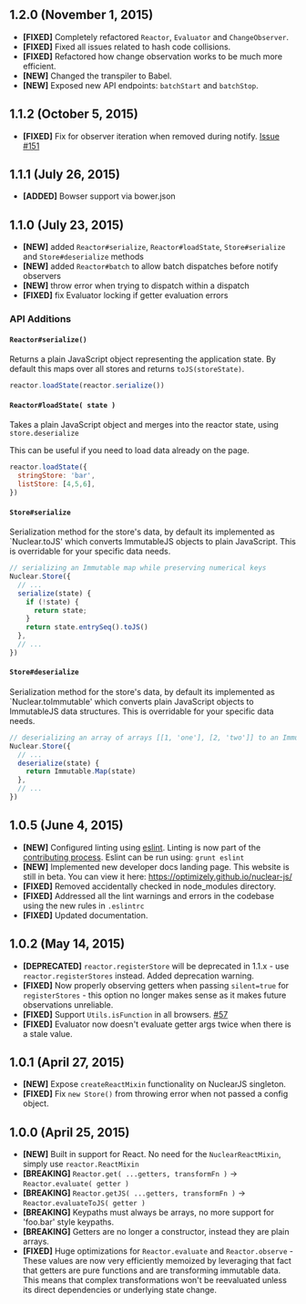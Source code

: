 ## 1.2.0 (November 1, 2015)

- **[FIXED]** Completely refactored `Reactor`, `Evaluator` and `ChangeObserver`.
- **[FIXED]** Fixed all issues related to hash code collisions.
- **[FIXED]** Refactored how change observation works to be much more efficient.
- **[NEW]** Changed the transpiler to Babel.
- **[NEW]** Exposed new API endpoints: `batchStart` and `batchStop`.

## 1.1.2 (October 5, 2015)

- **[FIXED]** Fix for observer iteration when removed during notify. [Issue #151](https://github.com/optimizely/nuclear-js/issues/151)

## 1.1.1 (July 26, 2015)

- **[ADDED]** Bowser support via bower.json

## 1.1.0 (July 23, 2015)

- **[NEW]** added `Reactor#serialize`, `Reactor#loadState`, `Store#serialize` and `Store#deserialize` methods
- **[NEW]** added `Reactor#batch` to allow batch dispatches before notify observers
- **[NEW]** throw error when trying to dispatch within a dispatch
- **[FIXED]** fix Evaluator locking if getter evaluation errors

### API Additions

#### `Reactor#serialize()`

Returns a plain JavaScript object representing the application state.  By default this maps over all stores and returns `toJS(storeState)`.

```js
reactor.loadState(reactor.serialize())
```

#### `Reactor#loadState( state )`

Takes a plain JavaScript object and merges into the reactor state, using `store.deserialize`

This can be useful if you need to load data already on the page.

```js
reactor.loadState({
  stringStore: 'bar',
  listStore: [4,5,6],
})
```

#### `Store#serialize`

Serialization method for the store's data, by default its implemented as `Nuclear.toJS' which converts ImmutableJS objects to plain JavaScript.
This is overridable for your specific data needs.

```js
// serializing an Immutable map while preserving numerical keys
Nuclear.Store({
  // ...
  serialize(state) {
    if (!state) {
      return state;
    }
    return state.entrySeq().toJS()
  },
  // ...
})
```

#### `Store#deserialize`

Serialization method for the store's data, by default its implemented as `Nuclear.toImmutable' which converts plain JavaScript objects to ImmutableJS data structures.
This is overridable for your specific data needs.

```js
// deserializing an array of arrays [[1, 'one'], [2, 'two']] to an Immutable.Map
Nuclear.Store({
  // ...
  deserialize(state) {
    return Immutable.Map(state)
  },
  // ...
})
```

## 1.0.5 (June 4, 2015)

- **[NEW]** Configured linting using [eslint](http://eslint.org/). Linting is now part of the [contributing process](https://github.com/optimizely/nuclear-js/blob/master/CONTRIBUTING.md). Eslint can be run using: `grunt eslint`
- **[NEW]** Implemented new developer docs landing page. This website is still in beta. You can view it here: https://optimizely.github.io/nuclear-js/
- **[FIXED]** Removed accidentally checked in node_modules directory.
- **[FIXED]** Addressed all the lint warnings and errors in the codebase using the new rules in `.eslintrc`
- **[FIXED]** Updated documentation.

## 1.0.2 (May 14, 2015)

- **[DEPRECATED]** `reactor.registerStore` will be deprecated in 1.1.x - use `reactor.registerStores` instead.  Added deprecation warning.
- **[FIXED]** Now properly observing getters when passing `silent=true` for `registerStores` - this option no longer makes sense as it makes future observations unreliable.
- **[FIXED]** Support `Utils.isFunction` in all browsers. [#57](https://github.com/optimizely/nuclear-js/pull/57)
- **[FIXED]** Evaluator now doesn't evaluate getter args twice when there is a stale value.

## 1.0.1 (April 27, 2015)

- **[NEW]** Expose `createReactMixin` functionality on NuclearJS singleton.
- **[FIXED]** Fix `new Store()` from throwing error when not passed a config object.

## 1.0.0 (April 25, 2015)

- **[NEW]** Built in support for React. No need for the `NuclearReactMixin`, simply use `reactor.ReactMixin`
- **[BREAKING]** `Reactor.get( ...getters, transformFn )` -> `Reactor.evaluate( getter )`
- **[BREAKING]** `Reactor.getJS( ...getters, transformFn )` -> `Reactor.evaluateToJS( getter )`
- **[BREAKING]** Keypaths must always be arrays, no more support for 'foo.bar' style keypaths.
- **[BREAKING]** Getters are no longer a constructor, instead they are plain arrays.
- **[FIXED]** Huge optimizations for `Reactor.evaluate` and `Reactor.observe` - These values are now very efficiently memoized by leveraging that fact that getters are pure functions and are transforming immutable data. This means that complex transformations won't be reevaluated unless its direct dependencies or underlying state change.
